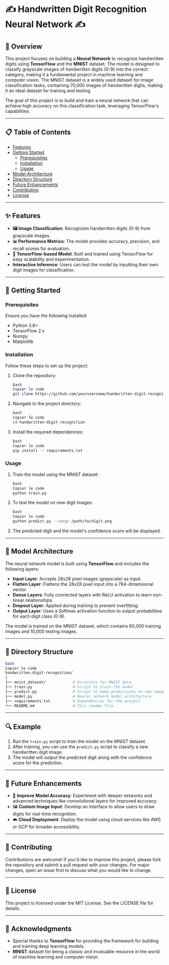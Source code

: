 # ✍️ Handwritten Digit Recognition Neural Network ✍️



## 🌟 Overview

This project focuses on building a **Neural Network** to recognize handwritten digits using **TensorFlow** and the **MNIST** dataset. The model is designed to classify grayscale images of handwritten digits (0-9) into the correct category, making it a fundamental project in machine learning and computer vision. The MNIST dataset is a widely used dataset for image classification tasks, containing 70,000 images of handwritten digits, making it an ideal dataset for training and testing.

The goal of this project is to build and train a neural network that can achieve high accuracy on this classification task, leveraging TensorFlow's capabilities.

---

## 📋 Table of Contents

- [Features](https://www.notion.so/Handwritten-Digit-Recognition-Neural-Network-124b6f04a80680ff976bd56443416577?pvs=21)
- [Getting Started](https://www.notion.so/Handwritten-Digit-Recognition-Neural-Network-124b6f04a80680ff976bd56443416577?pvs=21)
    - [Prerequisites](https://www.notion.so/Handwritten-Digit-Recognition-Neural-Network-124b6f04a80680ff976bd56443416577?pvs=21)
    - [Installation](https://www.notion.so/Handwritten-Digit-Recognition-Neural-Network-124b6f04a80680ff976bd56443416577?pvs=21)
    - [Usage](https://www.notion.so/Handwritten-Digit-Recognition-Neural-Network-124b6f04a80680ff976bd56443416577?pvs=21)
- [Model Architecture](https://www.notion.so/Handwritten-Digit-Recognition-Neural-Network-124b6f04a80680ff976bd56443416577?pvs=21)
- [Directory Structure](https://www.notion.so/Handwritten-Digit-Recognition-Neural-Network-124b6f04a80680ff976bd56443416577?pvs=21)
- [Future Enhancements](https://www.notion.so/Handwritten-Digit-Recognition-Neural-Network-124b6f04a80680ff976bd56443416577?pvs=21)
- [Contributing](https://www.notion.so/Handwritten-Digit-Recognition-Neural-Network-124b6f04a80680ff976bd56443416577?pvs=21)
- [License](https://www.notion.so/Handwritten-Digit-Recognition-Neural-Network-124b6f04a80680ff976bd56443416577?pvs=21)

---

## ✨ Features

- **🖼️ Image Classification**: Recognizes handwritten digits (0-9) from grayscale images.
- **📊 Performance Metrics**: The model provides accuracy, precision, and recall scores for evaluation.
- **📱 TensorFlow-based Model**: Built and trained using TensorFlow for easy scalability and experimentation.
- **Interactive Inference**: Users can test the model by inputting their own digit images for classification.

---

## 🚀 Getting Started

### Prerequisites

Ensure you have the following installed:

- Python 3.8+
- TensorFlow 2.x
- Numpy
- Matplotlib

### Installation

Follow these steps to set up the project:

1. Clone the repository:
    
    ```bash
    bash
    Copier le code
    git clone https://github.com/yourusername/handwritten-digit-recognition.git
    
    ```
    
2. Navigate to the project directory:
    
    ```bash
    bash
    Copier le code
    cd handwritten-digit-recognition
    
    ```
    
3. Install the required dependencies:
    
    ```bash
    bash
    Copier le code
    pip install -r requirements.txt
    
    ```
    

### Usage

1. Train the model using the MNIST dataset:
    
    ```bash
    bash
    Copier le code
    python train.py
    
    ```
    
2. To test the model on new digit images:
    
    ```bash
    bash
    Copier le code
    python predict.py --image /path/to/digit.png
    
    ```
    
3. The predicted digit and the model's confidence score will be displayed.

---

## 🧠 Model Architecture

The neural network model is built using **TensorFlow** and includes the following layers:

- **Input Layer**: Accepts 28x28 pixel images (grayscale) as input.
- **Flatten Layer**: Flattens the 28x28 pixel input into a 784-dimensional vector.
- **Dense Layers**: Fully connected layers with ReLU activation to learn non-linear relationships.
- **Dropout Layer**: Applied during training to prevent overfitting.
- **Output Layer**: Uses a Softmax activation function to output probabilities for each digit class (0-9).

The model is trained on the MNIST dataset, which contains 60,000 training images and 10,000 testing images.

---

## 📁 Directory Structure

```bash
bash
Copier le code
handwritten-digit-recognition/
│
├── mnist_dataset/            # Directory for MNIST data
├── train.py                  # Script to train the model
├── predict.py                # Script to make predictions on new images
├── model.py                  # Neural network model architecture
├── requirements.txt          # Dependencies for the project
└── README.md                 # This readme file

```

---

## 🔍 Example

1. Run the `train.py` script to train the model on the MNIST dataset.
2. After training, you can use the `predict.py` script to classify a new handwritten digit image.
3. The model will output the predicted digit along with the confidence score for the prediction.

---

## 🌱 Future Enhancements

- 🔄 **Improve Model Accuracy**: Experiment with deeper networks and advanced techniques like convolutional layers for improved accuracy.
- 🖼️ **Custom Image Input**: Develop an interface to allow users to draw digits for real-time recognition.
- ☁️ **Cloud Deployment**: Deploy the model using cloud services like AWS or GCP for broader accessibility.

---

## 🤝 Contributing

Contributions are welcome! If you'd like to improve this project, please fork the repository and submit a pull request with your changes. For major changes, open an issue first to discuss what you would like to change.

---

## 📜 License

This project is licensed under the MIT License. See the LICENSE file for details.

---

## 🙏 Acknowledgments

- Special thanks to **TensorFlow** for providing the framework for building and training deep learning models.
- **MNIST** dataset for being a classic and invaluable resource in the world of machine learning and computer vision.
